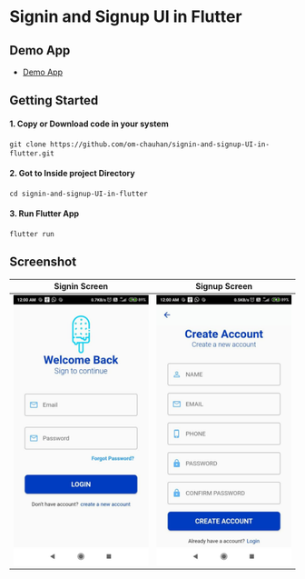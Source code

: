 # Signin and Signup UI in Flutter

## Demo App

- [Demo App](https://github.com/om-chauhan/signin-and-signup-UI-in-flutter/blob/master/apk/app.apk)

## Getting Started

#### 1. Copy or Download code in your system

```
git clone https://github.com/om-chauhan/signin-and-signup-UI-in-flutter.git
```

#### 2. Got to Inside project Directory

```
cd signin-and-signup-UI-in-flutter
```

#### 3. Run Flutter App

```
flutter run
```

## Screenshot

| Signin Screen                            | Signup Screen                            |
| ---------------------------------------- | ---------------------------------------- |
| ![Signin Screen](/screenshot/signin.jpg) | ![Signup Screen](/screenshot/signup.jpg) |
